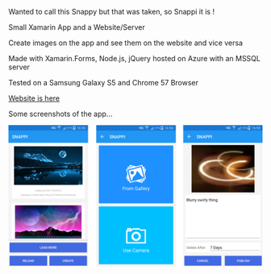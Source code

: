 Wanted to call this Snappy but that was taken, so Snappi it is !

Small Xamarin App and a Website/Server

Create images on the app and see them on the website and vice versa

Made with Xamarin.Forms, Node.js, jQuery hosted on Azure with an MSSQL server

Tested on a Samsung Galaxy S5 and Chrome 57 Browser

[Website is here](http://snappi.azurewebsites.net/)

Some screenshots of the app...

![snappyui](/snappi-ui.png?raw=true)


